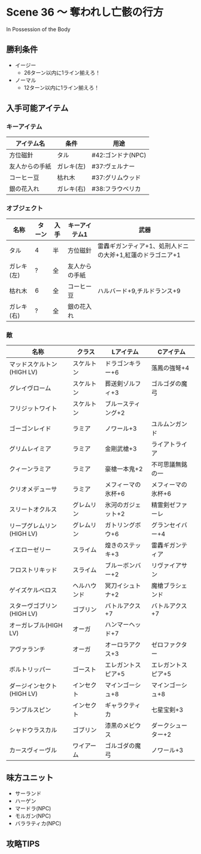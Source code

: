 # Scene 36 ～ 奪われし亡骸の行方  

In Possession of the Body

## 勝利条件 

- イージー
  - 26ターン以内に1ライン揃えろ！
- ノーマル
  - 12ターン以内に1ライン揃えろ！

## 入手可能アイテム 

### キーアイテム

|アイテム名|条件|用途|
|---|---|---|
|方位磁針|タル|#42:ゴンドナ(NPC)|
|友人からの手紙|ガレキ(左)|#37:ヴェルナー|
|コーヒー豆|枯れ木|#37:グリムウッド|
|銀の花入れ|ガレキ(右)|#38:フラウベリカ|

### オブジェクト

|名称|ターン|入手|キーアイテム1|武器|
|---|---|---|---|---|
|タル|4|半|方位磁針|雷轟ギガンティア+1、処刑人ドニの大斧+1,紅蓮のドラゴニア+1|
|ガレキ(左)|?|全|友人からの手紙||
|枯れ木|6|全|コーヒー豆|ハルバード+9,チルドランス+9|
|ガレキ(右)|?|全|銀の花入れ||

### 敵

|名称|クラス|Lアイテム|Cアイテム|
|---|---|---|---|
|マッドスケルトン(HIGH LV)|スケルトン|ドラゴンキラー+6|落鳳の強弩+4|
|グレイヴローム|スケルトン|葬送剣ゾルフィ+3|ゴルゴダの魔弓|
|フリジットワイト|スケルトン|ブルースティング+2||
|ゴーゴンレイド|ラミア|ノワール+3|ユルムンガンド|
|グリムレイミア|ラミア|金剛武槍+3|ライアトライア|
|クィーンラミア|ラミア|豪槍一本鬼+2|不可思議無銘の一|
|クリオメデューサ|ラミア|メフィーマの氷杯+6|メフィーマの氷杯+6|
|スリートオクルス|グレムリン|氷河のガジェット+2|精霊剣ゼファーレ|
|リープグレムリン(HIGH LV)|グレムリン|ガトリングボウ+6|グランセイバー+4|
|イエローゼリー|スライム|煌きのステッキ+3|雷轟ギガンティア|
|フロストリキッド|スライム|ブルーボンバー+2|リヴァイアサン|
|ゲイズケルベロス|ヘルハウンド|冥刀イシュトナ+2|魔槍ブラシェンド|
|スターヴゴブリン(HIGH LV)|ゴブリン|バトルアクス+7|バトルアクス+7|
|オーガレブル(HIGH LV)|オーガ|ハンマーヘッド+7||
|アヴァランチ|オーガ|オーロラアクス+3|ゼロファクター|
|ボルトリッパー|ゴースト|エレガントスピア+5|エレガントスピア+5|
|ダージインセクト(HIGH LV)|インセクト|マインゴーシュ+8|マインゴーシュ+8|
|ランブルスピン|インセクト|ギャラクティカ|七星宝剣+3|
|シャドウラスカル|ゴブリン|漆黒のメビウス|ダークシューター+2|
|カースヴィーヴル|ワイアーム|ゴルゴダの魔弓|ノワール+3|

## 味方ユニット 

- サーランド
- ハーゲン
- マードラ(NPC)
- モルガン(NPC)
- バララティカ(NPC)

## 攻略TIPS 

